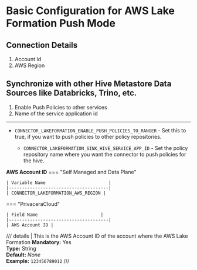 # Basic Configuration for AWS Lake Formation Push Mode

## Connection Details
1. Account Id
2. AWS Region

## Synchronize with other Hive Metastore Data Sources like Databricks, Trino, etc.
1. Enable Push Policies to other services
2. Name of the service application id



---

* `CONNECTOR_LAKEFORMATION_ENABLE_PUSH_POLICIES_TO_RANGER` \- Set this to true, if you want to push policies to other policy repositories.

    * `CONNECTOR_LAKEFORMATION_SINK_HIVE_SERVICE_APP_ID` \- Set the policy repository name where you want the connector to push policies for the hive.


**AWS Account ID**
=== "Self Managed and Data Plane"

    | Variable Name                        |
    |--------------------------------------|
    | CONNECTOR_LAKEFORMATION_AWS_REGION |

=== "PrivaceraCloud"

    | Field Name                        |
    |--------------------------------------|
    | AWS Account ID |

 /// details | This is the AWS Account ID of the account where the AWS Lake Formation
**Mandatory:** Yes  
**Type:** String  
**Default:** *None*  
**Example:** `123456789012`
///
